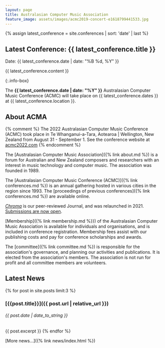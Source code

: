 ```yaml
---
layout: page
title: Australasian Computer Music Association
feature_image: assets/images/acmc2019-concert-e1618799441533.jpg
---
```


{% assign latest_conference = site.conferences | sort: 'date' | last %}

<h2>Latest Conference: {{ latest_conference.title }}</h2>
<p>Date: {{ latest_conference.date | date: "%B %d, %Y" }}</p>
<p>{{ latest_conference.content }}</p>

{:.info-box}

The **{{ latest_conference.date | date: "%Y" }}** Australasian Computer Music Conference (ACMC) will take place on {{ latest_conference.dates }} at {{ latest_conference.location }}. 



## About ACMA

{% comment %}
The 2022 Australasian Computer Music Conference (ACMC) took place in Te
Whanganui-a-Tara, Aotearoa | Wellington, New Zealand from August 31 -
September 1. See the conference website at [acmc2022.com](https://www.acmc2022.com)
{% endcomment %}

The [Australasian Computer Music
Association]({% link about.md %}) is a forum for Australian and
New Zealand composers and researchers with an interest in music technology and
computer music. The association was founded in 1989.

The [Australasian Computer Music Conference
(ACMC)]({% link conferences.md %}) is an annual gathering
hosted in various cities in the region since 1993. The [proceedings of previous
conferences]({% link conferences.md %}) are available online.

_[Chroma](https://journal.computermusic.org.au/chroma)_ is our peer-reviewed
Journal, and was relaunched in 2021. [Submissions are now
open](https://journal.computermusic.org.au/chroma).

[Membership]({% link membership.md %}}) of the Australasian
Computer Music Association is available for individuals and organisations, and
is included in conference registration. Membership fees assist with our
publishing costs and pay for conference scholarships and awards.

The [committee]({% link committee.md %}) is responsible for the
association's governance, and planning our activities and publications. It is
elected from the association's members. The association is not run for profit
and all committee members are volunteers.

## Latest News

{% for post in site.posts limit:3 %}
### [{{post.title}}]({{ post.url | relative_url }})

<h6 class="font-italic">{{ post.date | date_to_string }}</h6>

{{ post.excerpt }}
{% endfor %}

[More news...]({% link news/index.html %})

